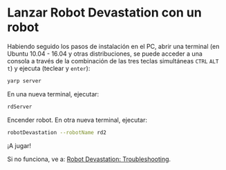 # Lanzar Robot Devastation con un robot

Habiendo seguido los pasos de instalación en el PC, abrir una terminal (en Ubuntu 10.04 - 16.04 y otras distribuciones, se puede acceder a una consola a través de la combinación de las tres teclas simultáneas `CTRL` `ALT` `t`) y ejecuta (teclear y `enter`):

```bash
yarp server
```

En una nueva terminal, ejecutar:

```bash
rdServer
```

Encender robot. En otra nueva terminal, ejecutar:

```bash
robotDevastation --robotName rd2
```

¡A jugar!

Si no funciona, ve a: [Robot Devastation: Troubleshooting](http://asrob.uc3m.es/index.php/Robot_Devastation:_Troubleshooting).

